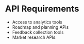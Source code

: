 # API Requirements

- Access to analytics tools
- Roadmap and planning APIs
- Feedback collection tools
- Market research APIs
